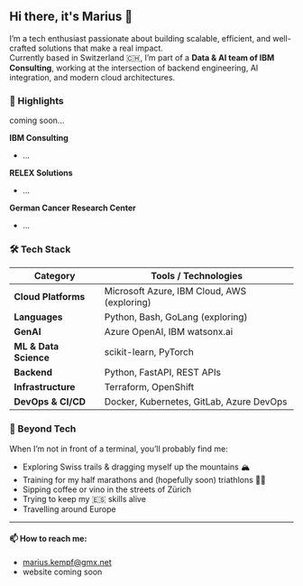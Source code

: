 ## Hi there, it's Marius 👋

I’m a tech enthusiast passionate about building scalable, efficient, and well-crafted solutions that make a real impact.  
Currently based in Switzerland 🇨🇭, I’m part of a **Data & AI team of IBM Consulting**, working at the intersection of backend engineering, AI integration, and modern cloud architectures.

<!--
**mariuskempf/mariuskempf** is a ✨ _special_ ✨ repository because its `README.md` (this file) appears on your GitHub profile.

Here are some ideas to get you started:

- 🔭 I’m currently working on ...
- 🌱 I’m currently learning ...
- 👯 I’m looking to collaborate on ...
- 🤔 I’m looking for help with ...
- 💬 Ask me about ...
- 📫 How to reach me: ...
- 😄 Pronouns: ...
- ⚡ Fun fact: ...
-->

### 🌟 Highlights

coming soon...

**IBM Consulting**
- ...

**RELEX Solutions**
- ...

**German Cancer Research Center**
- ...

### 🛠️ Tech Stack

| Category              | Tools / Technologies |
|-----------------------|----------------------|
| **Cloud Platforms**   | Microsoft Azure, IBM Cloud, AWS (exploring) |
| **Languages**         | Python, Bash, GoLang (exploring) |
| **GenAI**             | Azure OpenAI, IBM watsonx.ai |
| **ML & Data Science** | scikit-learn, PyTorch |
| **Backend**           | Python, FastAPI, REST APIs |
| **Infrastructure**    | Terraform, OpenShift |
| **DevOps & CI/CD**    | Docker, Kubernetes, GitLab, Azure DevOps |

### 🌴 Beyond Tech

When I’m not in front of a terminal, you’ll probably find me:

- Exploring Swiss trails & dragging myself up the mountains 🏔️
- Training for my half marathons and (hopefully soon) triathlons 🏊‍♂️
- Sipping coffee or vino in the streets of Zürich
- Trying to keep my 🇪🇸 skills alive
- Travelling around Europe

---

#### 📫 How to reach me:

- marius.kempf@gmx.net
- website coming soon

